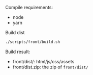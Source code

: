 Compile requirements:
- node
- yarn

Build dist
```bash
./scripts/front/build.sh
```

Build result:
- front/dist/: html/js/css/assets
- front/dist.zip: the zip of `front/dist/`

